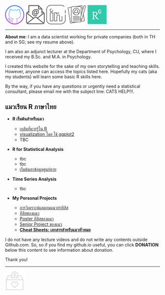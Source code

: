 [![Github](https://raw.githubusercontent.com/amaiesc/study_r/master/docs/git_.png)](http://amaiesc.github.io/study_r)
[![E-mail](https://raw.githubusercontent.com/amaiesc/study_r/master/docs/email_.png)](mailto::amaiesc@gmail.com)
[![Linkedin](https://raw.githubusercontent.com/amaiesc/study_r/master/docs/linkedin_.png)](https://linkedin.com/in/sirinapa-amaie-churassamee-671a63109)
[![Resume](https://raw.githubusercontent.com/amaiesc/study_r/master/docs/resume.png)](https://github.com/amaiesc/study_r/blob/9e9dc4cc984207be967b4ea4e04c43cd071c515d/docs/Sirinapa_cv_1105.pdf)
[![Researchgate](https://raw.githubusercontent.com/amaiesc/study_r/master/docs/research_.png)](https://www.researchgate.net/profile/Sirinapa-Churassamee-2)
_________________________________________________________

**About me**: I am a data scientist working for private companies (both in TH and in SG; see my resume above).

I am also an adjunct lecturer at the Department of Psychology, CU, where I received my B.Sc. and M.A. in Psychology. 

I created this website for the sake of my own storytelling and teaching skills. 
However, anyone can access the topics listed here. 
Hopefully my cats (aka my students) will learn some basic R skills here. 

By the way, if you have any questions or urgently need a statistical consultant, 
please email me with the subject line: CATS HELP!!!.

## แมวเรียน R ภาษาไทย ##

-   **R เริ่มต้นสำหรับแมว**

    -   [เบสิคที่ควรรู้ใน R](https://amaiesc.github.io/study_r/getting_to_know_R.html "Basic (you should know) in R")
    -   [visualization โดย ใช้ ggplot2](https://amaiesc.github.io/study_r/ggplot_knitmd.html)
    -   TBC

- **R for Statistical Analysis**
    - tbc
    - tbc
    - [เริ่มต้นหาข้อมูลศูนย์หาย](http://amaiesc.github.io/study_r/missing.html)


- **Time Series Analysis**
    - tbc


- **My Personal Projects**
    - [การวิเคราะห์ผลตอนแมวทำทีสิส](https://amaiesc.github.io/study_r/script_thesis.html)
    - [ทีสิสของแมว](https://www.researchgate.net/publication/360493214_A_Comparison_of_Emotion_Regulation_Strategies'_Effectiveness_under_Cognitive_Fatigue)
    - [Poster ทีสิสของแมว](https://www.researchgate.net/publication/360493445_A_Comparison_of_Emotion_Regulation_Effectiveness'_Strategies_under_Cognitive_Fatigue)
    - [Senior Project ของแมว](https://www.researchgate.net/publication/360494562_Effects_of_exposure_to_visual_media_on_attitudes_toward_gay_men?channel=doi&linkId=627a6fb42f9ccf58eb3d51a1&showFulltext=true)
    - [**Cheat Sheets: เอกสารสำหรับแมวหัวหมอ**](https://www.rstudio.com/resources/cheatsheets/)

    

I do not have any lecture videos and do not write any contents outside Github.com. 
So, so if you find my github.io useful, you can click **DONATION** below this content to see information about donation.

Thank you!
________________________________________________________
[![Donation](https://raw.githubusercontent.com/amaiesc/study_r/master/docs/donation_.png)](http://amaiesc.github.io/study_r/donation.html) 

